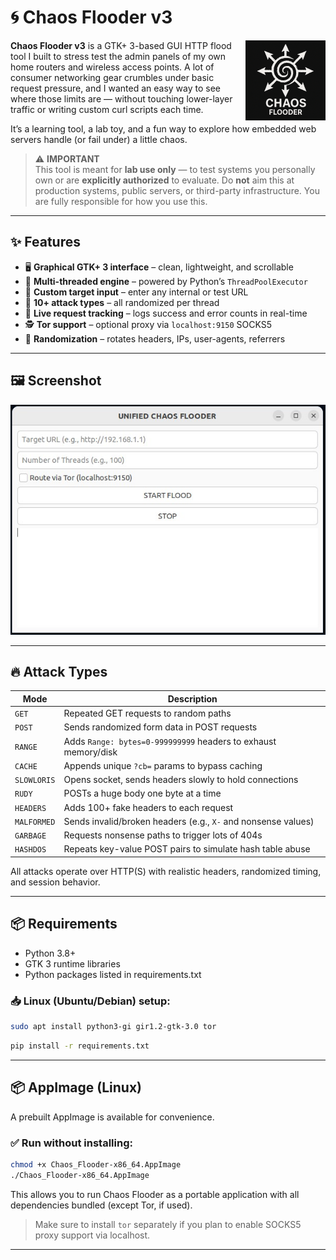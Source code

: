 # 🌀 Chaos Flooder v3

<img src="chaos-icon.png" alt="Chaos Flooder Icon" align="right" width="128" height="128" />

**Chaos Flooder v3** is a GTK+ 3-based GUI HTTP flood tool I built to stress test the admin panels of my own home routers and wireless access points. A lot of consumer networking gear crumbles under basic request pressure, and I wanted an easy way to see where those limits are — without touching lower-layer traffic or writing custom curl scripts each time.

It’s a learning tool, a lab toy, and a fun way to explore how embedded web servers handle (or fail under) a little chaos.

> ⚠️ **IMPORTANT**  
> This tool is meant for **lab use only** — to test systems you personally own or are **explicitly authorized** to evaluate. Do **not** aim this at production systems, public servers, or third-party infrastructure. You are fully responsible for how you use this.

---

## ✨ Features

- 🖥️ **Graphical GTK+ 3 interface** – clean, lightweight, and scrollable  
- 🔁 **Multi-threaded engine** – powered by Python’s `ThreadPoolExecutor`  
- 🎯 **Custom target input** – enter any internal or test URL  
- 🧠 **10+ attack types** – all randomized per thread  
- 🧵 **Live request tracking** – logs success and error counts in real-time  
- 🕵️ **Tor support** – optional proxy via `localhost:9150` SOCKS5  
- 🎲 **Randomization** – rotates headers, IPs, user-agents, referrers  

---

## 🖼️ Screenshot

![Chaos Flooder UI](chaos_flooder.jpg)

---

## 🔥 Attack Types

| Mode        | Description |
|-------------|-------------|
| `GET`        | Repeated GET requests to random paths |
| `POST`       | Sends randomized form data in POST requests |
| `RANGE`      | Adds `Range: bytes=0-999999999` headers to exhaust memory/disk |
| `CACHE`      | Appends unique `?cb=` params to bypass caching |
| `SLOWLORIS`  | Opens socket, sends headers slowly to hold connections |
| `RUDY`       | POSTs a huge body one byte at a time |
| `HEADERS`    | Adds 100+ fake headers to each request |
| `MALFORMED`  | Sends invalid/broken headers (e.g., `X-` and nonsense values) |
| `GARBAGE`    | Requests nonsense paths to trigger lots of 404s |
| `HASHDOS`    | Repeats key-value POST pairs to simulate hash table abuse |

All attacks operate over HTTP(S) with realistic headers, randomized timing, and session behavior.

---

## 📦 Requirements

- Python 3.8+  
- GTK 3 runtime libraries  
- Python packages listed in requirements.txt  

### 📥 Linux (Ubuntu/Debian) setup:

```bash
sudo apt install python3-gi gir1.2-gtk-3.0 tor
```

```bash
pip install -r requirements.txt
```

---

## 📦 AppImage (Linux)

A prebuilt AppImage is available for convenience.

### ✅ Run without installing:

```bash
chmod +x Chaos_Flooder-x86_64.AppImage
./Chaos_Flooder-x86_64.AppImage
```

This allows you to run Chaos Flooder as a portable application with all dependencies bundled (except Tor, if used).

> Make sure to install `tor` separately if you plan to enable SOCKS5 proxy support via localhost.

---

